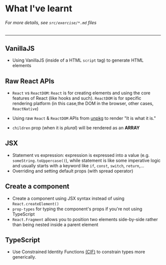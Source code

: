# What I've learnt
###### For more details, see `src/exercise/*.md` files
-------------

## VanillaJS
- Using VanillaJS (inside of a HTML `script` tag) to generate HTML elements

## Raw React APIs
- `React` vs `ReactDOM`: `React` is for creating elements and using the core features of React (like hooks and such). `ReactDOM` is for specific rendering platform (in this case,the DOM in the browser, other cases, `ReactNative`) 

- Using raw `React` & `ReactDOM` APIs from [unpkg](https://unpkg.com) to render "It is what it is."
- `children` prop (when it is *plural*) will be rendered as an **ARRAY**

## JSX
- Statement vs expression: expression is expressed into a value (e.g. `someString.toUppercase()`), while statement is like some imperative logic and usually starts with a keyword like `if`, `const`, `switch`, `return`,...
- Overriding and setting default props (with spread operator)

## Create a component
- Create a component using JSX syntax instead of using `React.createElement()`
- `prop-types` for typing the component's props if you're not using TypeScript
- `React.Fragment` allows you to position two elements side-by-side rather than being nested inside a parent element

## TypeScript
- Use Constrained Identity Functions [(CIF)]() to constrain types more generically.
